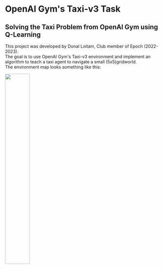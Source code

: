 # OpenAI Gym's Taxi-v3 Task
## Solving the Taxi Problem from OpenAI Gym using Q-Learning
This project was developed by Donal Loitam, Club member of Epoch (2022-2023). <br/>
The goal is to use OpenAI Gym's Taxi-v3 environment and implement an algorithm to teach a taxi agent to navigate a small (5x5)gridworld. <br/>
The environment map looks something like this: <br/>

<img src="https://user-images.githubusercontent.com/102598808/210063899-901c850b-7e11-444f-98db-d4199a0bd875.png" width="40%" height="40%">




